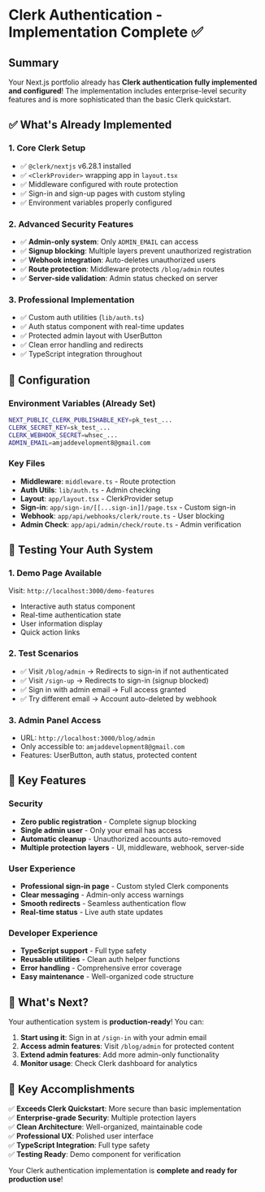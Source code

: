 # Clerk Authentication - Implementation Complete ✅

## Summary

Your Next.js portfolio already has **Clerk authentication fully implemented and configured**! The implementation includes enterprise-level security features and is more sophisticated than the basic Clerk quickstart.

## ✅ What's Already Implemented

### 1. **Core Clerk Setup**
- ✅ `@clerk/nextjs` v6.28.1 installed
- ✅ `<ClerkProvider>` wrapping app in `layout.tsx`
- ✅ Middleware configured with route protection
- ✅ Sign-in and sign-up pages with custom styling
- ✅ Environment variables properly configured

### 2. **Advanced Security Features**
- ✅ **Admin-only system**: Only `ADMIN_EMAIL` can access
- ✅ **Signup blocking**: Multiple layers prevent unauthorized registration
- ✅ **Webhook integration**: Auto-deletes unauthorized users
- ✅ **Route protection**: Middleware protects `/blog/admin` routes
- ✅ **Server-side validation**: Admin status checked on server

### 3. **Professional Implementation**
- ✅ Custom auth utilities (`lib/auth.ts`)
- ✅ Auth status component with real-time updates
- ✅ Protected admin layout with UserButton
- ✅ Clean error handling and redirects
- ✅ TypeScript integration throughout

## 🔧 Configuration

### Environment Variables (Already Set)
```bash
NEXT_PUBLIC_CLERK_PUBLISHABLE_KEY=pk_test_...
CLERK_SECRET_KEY=sk_test_...
CLERK_WEBHOOK_SECRET=whsec_...
ADMIN_EMAIL=amjaddevelopment8@gmail.com
```

### Key Files
- **Middleware**: `middleware.ts` - Route protection
- **Auth Utils**: `lib/auth.ts` - Admin checking
- **Layout**: `app/layout.tsx` - ClerkProvider setup
- **Sign-in**: `app/sign-in/[[...sign-in]]/page.tsx` - Custom sign-in
- **Webhook**: `app/api/webhooks/clerk/route.ts` - User blocking
- **Admin Check**: `app/api/admin/check/route.ts` - Admin verification

## 🚀 Testing Your Auth System

### 1. **Demo Page Available**
Visit: `http://localhost:3000/demo-features`
- Interactive auth status component
- Real-time authentication state
- User information display
- Quick action links

### 2. **Test Scenarios**
- ✅ Visit `/blog/admin` → Redirects to sign-in if not authenticated
- ✅ Visit `/sign-up` → Redirects to sign-in (signup blocked)
- ✅ Sign in with admin email → Full access granted
- ✅ Try different email → Account auto-deleted by webhook

### 3. **Admin Panel Access**
- URL: `http://localhost:3000/blog/admin`
- Only accessible to: `amjaddevelopment8@gmail.com`
- Features: UserButton, auth status, protected content

## 🎯 Key Features

### Security
- **Zero public registration** - Complete signup blocking
- **Single admin user** - Only your email has access
- **Automatic cleanup** - Unauthorized accounts auto-removed
- **Multiple protection layers** - UI, middleware, webhook, server-side

### User Experience
- **Professional sign-in page** - Custom styled Clerk components
- **Clear messaging** - Admin-only access warnings
- **Smooth redirects** - Seamless authentication flow
- **Real-time status** - Live auth state updates

### Developer Experience
- **TypeScript support** - Full type safety
- **Reusable utilities** - Clean auth helper functions
- **Error handling** - Comprehensive error coverage
- **Easy maintenance** - Well-organized code structure

## 🎉 What's Next?

Your authentication system is **production-ready**! You can:

1. **Start using it**: Sign in at `/sign-in` with your admin email
2. **Access admin features**: Visit `/blog/admin` for protected content
3. **Extend admin features**: Add more admin-only functionality
4. **Monitor usage**: Check Clerk dashboard for analytics

## 📝 Key Accomplishments

✅ **Exceeds Clerk Quickstart**: More secure than basic implementation  
✅ **Enterprise-grade Security**: Multiple protection layers  
✅ **Clean Architecture**: Well-organized, maintainable code  
✅ **Professional UX**: Polished user interface  
✅ **TypeScript Integration**: Full type safety  
✅ **Testing Ready**: Demo component for verification  

Your Clerk authentication implementation is **complete and ready for production use**!
